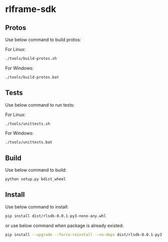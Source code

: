 # rlframe-sdk

## Protos

Use below command to build protos:

For Linux:

```bash
./tools/build-protos.sh
```

For Windows:

```bat
./tools/build-protos.bat
```

## Tests

Use below command to run tests:

For Linux:

```bash
./tools/unittests.sh
```

For Windows:

```bat
./tools/unittests.bat
```

## Build

Use below command to build:

```bash
python setup.py bdist_wheel
```

## Install

Use below command to install:

```bash
pip install dist/rlsdk-0.0.1-py3-none-any.whl 
```

or use below command when package is already existed:

```bash
pip install --upgrade --force-reinstall --no-deps dist/rlsdk-0.0.1-py3-none-any.whl 
```
